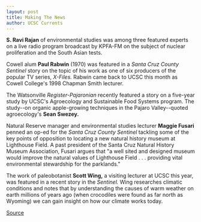 ```yaml
---
layout: post
title: Making The News
author: UCSC Currents
---
```


**S. Ravi Rajan** of environmental studies was among three featured experts on a live radio program broadcast by KPFA-FM on the subject of nuclear proliferation and the South Asian tests.

Cowell alum **Paul Rabwin** (1970) was featured in a _Santa Cruz County Sentinel_ story on the topic of his work as one of six producers of the popular TV series, _X-Files._ Rabwin came back to UCSC this month as Cowell College's 1998 Chapman Smith lecturer.

The Watsonville _Register-Pajaronian_ recently featured a story on a five-year study by UCSC's Agroecology and Sustainable Food Systems program. The study--on organic apple-growing techniques in the Pajaro Valley--quoted agroecology's **Sean Swezey.**

Natural Reserve manager and environmental studies lecturer **Maggie Fusari** penned an op-ed for the _Santa Cruz County Sentinel_ tackling some of the key points of opposition to locating a new natural history museum at Lighthouse Field. A past president of the Santa Cruz Natural History Museum Association, Fusari argues that "a well sited and designed museum would improve the natural values of Lighthouse Field . . . providing vital environmental stewardship for the parklands."

The work of paleobotanist **Scott Wing,** a visiting lecturer at UCSC this year, was featured in a recent story in the _Sentinel._ Wing researches climatic conditions and notes that by understanding the causes of warm weather on earth millions of years ago (when crocodiles were found as far north as Wyoming) we can gain insight on how our climate works today.

[Source](http://www1.ucsc.edu/oncampus/currents/97-98/06-15/makenews.htm "Permalink to Making the News: 06-15-98")

